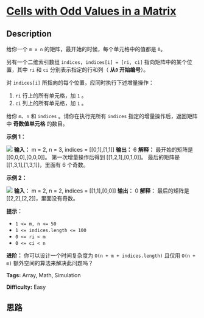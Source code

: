 # [Cells with Odd Values in a Matrix][title]

## Description

给你一个 `m x n` 的矩阵，最开始的时候，每个单元格中的值都是 `0`。

另有一个二维索引数组 `indices`，`indices[i] = [ri, ci]` 指向矩阵中的某个位置，其中 `ri` 和 `ci`
分别表示指定的行和列（ **从`0` 开始编号**）。

对 `indices[i]` 所指向的每个位置，应同时执行下述增量操作：

  1. `ri` 行上的所有单元格，加 `1` 。
  2. `ci` 列上的所有单元格，加 `1` 。

给你 `m`、`n` 和 `indices` 。请你在执行完所有 `indices` 指定的增量操作后，返回矩阵中 **奇数值单元格** 的数目。

**示例 1：**

![](https://assets.leetcode-cn.com/aliyun-lc-upload/uploads/2019/11/06/e1.png)
            **输入：** m = 2, n = 3, indices = [[0,1],[1,1]]    **输出：** 6    **解释：** 最开始的矩阵是 [[0,0,0],[0,0,0]]。    第一次增量操作后得到 [[1,2,1],[0,1,0]]。    最后的矩阵是 [[1,3,1],[1,3,1]]，里面有 6 个奇数。    

**示例 2：**

![](https://assets.leetcode-cn.com/aliyun-lc-upload/uploads/2019/11/06/e2.png)
            **输入：** m = 2, n = 2, indices = [[1,1],[0,0]]    **输出：** 0    **解释：** 最后的矩阵是 [[2,2],[2,2]]，里面没有奇数。    

**提示：**

  * `1 <= m, n <= 50`
  * `1 <= indices.length <= 100`
  * `0 <= ri < m`
  * `0 <= ci < n`

**进阶：** 你可以设计一个时间复杂度为 `O(n + m + indices.length)` 且仅用 `O(n + m)`
额外空间的算法来解决此问题吗？


**Tags:** Array, Math, Simulation

**Difficulty:** Easy

## 思路

[title]: https://leetcode-cn.com/problems/cells-with-odd-values-in-a-matrix
